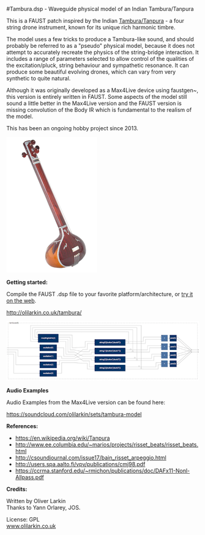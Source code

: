 #Tambura.dsp - Waveguide physical model of an Indian Tambura/Tanpura

This is a FAUST patch inspired by the Indian [Tambura/Tanpura](https://en.wikipedia.org/wiki/Tanpura) - a four string drone instrument, known for its unique rich harmonic timbre.

The model uses a few tricks to produce a Tambura-like sound, and should probably be referred to as a "pseudo" physical model, because it does not attempt to accurately recreate the physics of the string-bridge interaction. It includes a range of parameters selected to allow control of the qualities of the excitation/pluck, string behaviour and sympathetic resonance. It can produce some beautiful evolving drones, which can vary from very synthetic to quite natural.

Although it was originally developed as a Max4Live device using faustgen~, this version is entirely written in FAUST. Some aspects of the model still sound a little better in the Max4Live version and the FAUST version is missing convolution of the Body IR which is fundamental to the realism of the model. 

This has been an ongoing hobby project since 2013.

![Instrument](Instrument.png)

**Getting started:**

Compile the FAUST .dsp file to your favorite platform/architecture, or [try it on the web](http://olilarkin.co.uk/tambura/).

http://olilarkin.co.uk/tambura/

![BlockDiagram](BlockDiagram.png)

**Audio Examples**

Audio Examples from the Max4Live version can be found here:

https://soundcloud.com/olilarkin/sets/tambura-model

**References:**

* https://en.wikipedia.org/wiki/Tanpura
* http://www.ee.columbia.edu/~marios/projects/risset_beats/risset_beats.html
* http://csoundjournal.com/issue17/bain_risset_arpeggio.html
* http://users.spa.aalto.fi/vpv/publications/cmj98.pdf
* https://ccrma.stanford.edu/~rmichon/publications/doc/DAFx11-Nonl-Allpass.pdf

**Credits:**

Written by Oliver Larkin  
Thanks to Yann Orlarey, JOS.

License: GPL  
www.olilarkin.co.uk